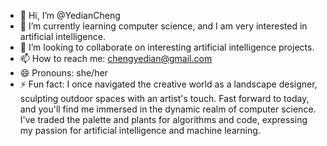 - 👋 Hi, I’m @YedianCheng
- 🌱 I’m currently learning computer science, and I am very interested in artificial intelligence.
- 💞️ I’m looking to collaborate on interesting artificial intelligence projects.
- 📫 How to reach me: chengyedian@gmail.com 
- 😄 Pronouns: she/her
- ⚡ Fun fact: I once navigated the creative world as a landscape designer,
              sculpting outdoor spaces with an artist's touch. Fast forward to today,
              and you'll find me immersed in the dynamic realm of computer science.
              I've traded the palette and plants for algorithms and code,
              expressing my passion for artificial intelligence and machine learning.

<!---
YedianCheng/YedianCheng is a ✨ special ✨ repository because its `README.md` (this file) appears on your GitHub profile.
You can click the Preview link to take a look at your changes.
--->

